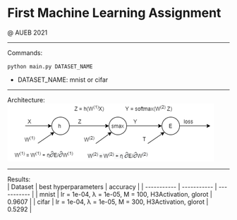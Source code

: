 # First Machine Learning Assignment 
@ AUEB 2021 <br>
***
Commands:
```console
python main.py DATASET_NAME
```
- DATASET_NAME: mnist or cifar
***
Architecture:  <br>
![](back.png)
***
Results: <br>
| Dataset      | best hyperparameters | accuracy |
| ----------- | ----------- | ----------- |
| mnist      | lr = 1e-04, λ = 1e-05, Μ = 100, H3Activation, glorot | 0.9607 |
| cifar   | lr = 1e-04, λ = 1e-05, Μ = 300, H3Activation, glorot | 0.5292 |
